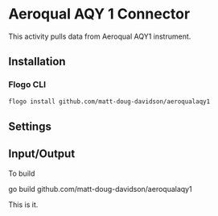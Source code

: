 # Aeroqual AQY 1 Connector
This activity pulls data from Aeroqual AQY1 instrument.

## Installation
### Flogo CLI
```bash
flogo install github.com/matt-doug-davidson/aeroqualaqy1
```
## Settings

## Input/Output


To build

go build github.com/matt-doug-davidson/aeroqualaqy1

This is it.
